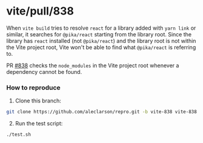 # vite/pull/838

[#838]: https://github.com/vitejs/vite/pull/838

When `vite build` tries to resolve `react` for a library added with `yarn link` or similar,
it searches for `@pika/react` starting from the library root. Since the library has `react`
installed (not `@pika/react`) and the library root is not within the Vite project root,
Vite won't be able to find what `@pika/react` is referring to.

PR [#838] checks the `node_modules` in the Vite project root whenever a dependency cannot
be found.

### How to reproduce

1. Clone this branch:
  ```sh
  git clone https://github.com/aleclarson/repro.git -b vite-838 vite-838
  ```

2. Run the test script:
  ```sh
  ./test.sh
  ```

